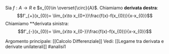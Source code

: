 Sia $f:A\to R$ e $x_{0}\in \overset{\circ}{A}$. 
Chiamiamo **derivata destra**:$$f'_{+}(x_{0})= \lim_{x\to x_{0+}}\frac{f(x)-f(x_{0})}{x-x_{0}}$$
Chiamiamo **derivata sinistra:$$f'_{-}(x_{0})= \lim_{x\to x_{0-}}\frac{f(x)-f(x_{0})}{x-x_{0}}$$

Argomento principale: [[Calcolo Differenziale]]
Vedi: [[Legame tra derivata e derivate unilaterali]]
#analisi1